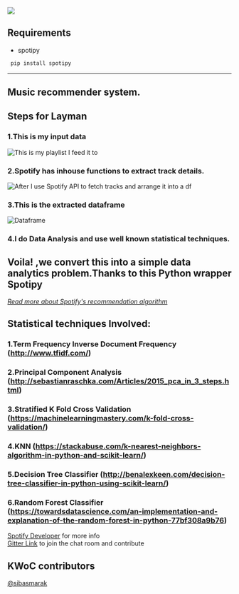![](https://ucalyptus.github.io/Spotify-Recommendation-Engine/spotify.gif)

## Requirements
* spotipy
```bash
 pip install spotipy
```

***
## Music recommender system.
## Steps for Layman
### 1.This is my input data
![This is my playlist I feed it to ](images/playlist_screenshot.png)
### 2.Spotify has inhouse functions to  extract track details.
![After I use Spotify API to fetch tracks and arrange it into a df ](https://developer.spotify.com/assets/WebAPI_intro.png)
### 3.This is the extracted dataframe
![Dataframe](images/dataframe_screenshot.png)
### 4.I do Data Analysis and use well known statistical techniques.

## Voila! ,we convert this into a simple data analytics problem.Thanks to this Python wrapper Spotipy


*[Read more about Spotify's recommendation algorithm](Implicit-Matrix-Factorization.md)*

## Statistical techniques Involved:
### 1.Term Frequency Inverse Document Frequency (http://www.tfidf.com/)
### 2.Principal Component Analysis (http://sebastianraschka.com/Articles/2015_pca_in_3_steps.html)
### 3.Stratified K Fold Cross Validation (https://machinelearningmastery.com/k-fold-cross-validation/)
### 4.KNN (https://stackabuse.com/k-nearest-neighbors-algorithm-in-python-and-scikit-learn/)
### 5.Decision Tree Classifier (http://benalexkeen.com/decision-tree-classifier-in-python-using-scikit-learn/)
### 6.Random Forest Classifier (https://towardsdatascience.com/an-implementation-and-explanation-of-the-random-forest-in-python-77bf308a9b76)
[Spotify Developer](https://beta.developer.spotify.com/documentation/web-api/) for more info  
[Gitter Link](https://gitter.im/Spotify-Recommendation-Engine/community) to join the chat room and contribute

## KWoC contributors
[@sibasmarak](http://github.com/sibasmarak)
